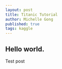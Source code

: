 ```yaml
---
layout: post
title: Titanic Tutorial
author: Michelle Gong
published: true
tags: kaggle
---
```


## Hello world.

Test post


